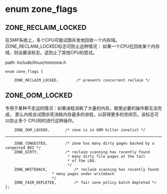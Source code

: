 enum zone_flags
========================================

ZONE_RECLAIM_LOCKED
----------------------------------------

在SMP系统上，多个CPU可能试图并发地回收一个内存域。ZONE_RECLAIM_LOCKED标志可防止这种情况：
如果一个CPU在回收某个内存域，则设置该标志。这防止了其他CPU的尝试。

path: include/linux/mmzone.h
```
enum zone_flags {

    ZONE_RECLAIM_LOCKED,        /* prevents concurrent reclaim */
```

ZONE_OOM_LOCKED
----------------------------------------

专用于某种不走运的情况：如果进程消耗了大量的内存，致使必要的操作都无法完成，
那么内核会试图杀死消耗内存最多的进程，以获得更多的空闲页。该标志可以防止多个
CPU同时进行这种操作。

```
    ZONE_OOM_LOCKED,       /* zone is in OOM killer zonelist */
```

----------------------------------------

```
    ZONE_CONGESTED,        /* zone has many dirty pages backed by a congested BDI */
    ZONE_DIRTY,            /* reclaim scanning has recently found
                            * many dirty file pages at the tail
                            * of the LRU.
                            */
    ZONE_WRITEBACK,            /* reclaim scanning has recently found
                     * many pages under writeback
                     */
    ZONE_FAIR_DEPLETED,        /* fair zone policy batch depleted */
};
```
